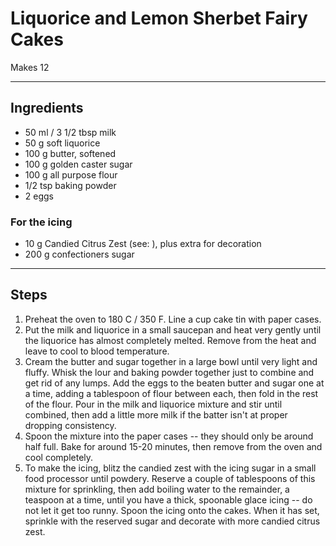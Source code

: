 # Liquorice and Lemon Sherbet Fairy Cakes

Makes 12

---

## Ingredients

* 50 ml / 3 1/2 tbsp milk
* 50 g soft liquorice
* 100 g butter, softened
* 100 g golden caster sugar
* 100 g all purpose flour
* 1/2 tsp baking powder
* 2 eggs

### For the icing
* 10 g Candied Citrus Zest (see: ), plus extra for decoration
* 200 g confectioners sugar

---

## Steps

1.  Preheat the oven to 180 C / 350 F. Line a cup cake tin with paper cases.
2.  Put the milk and liquorice in a small saucepan and heat very gently until the liquorice has almost completely melted. Remove from the heat and leave to cool to blood temperature.
3.  Cream the butter and sugar together in a large bowl until very light and fluffy. Whisk the lour and baking powder together just to combine and get rid of any lumps. Add the eggs to the beaten butter and sugar one at a time, adding a tablespoon of flour between each, then fold in the rest of the flour. Pour in the milk and liquorice mixture and stir until combined, then add a little more milk if the batter isn't at proper dropping consistency.
4.  Spoon the mixture into the paper cases -- they should only be around half full. Bake for around 15-20 minutes, then remove from the oven and cool completely.
5.  To make the icing, blitz the candied zest with the icing sugar in a small food processor until powdery. Reserve a couple of tablespoons of this mixture for sprinkling, then add boiling water to the remainder, a teaspoon at a time, until you have a thick, spoonable glace icing -- do not let it get too runny. Spoon the icing onto the cakes. When it has set, sprinkle with the reserved sugar and decorate with more candied citrus zest.